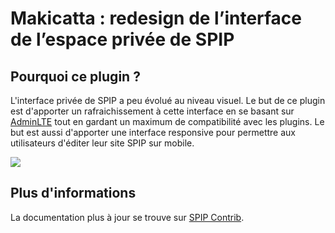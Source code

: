 # Makicatta : redesign de l’interface de l’espace privée de SPIP

## Pourquoi ce plugin ?

L'interface privée de SPIP a peu évolué au niveau visuel. Le but de ce plugin est d'apporter un rafraichissement à cette interface en se basant sur [AdminLTE](https://adminlte.io/) tout en gardant un maximum de compatibilité avec les plugins. Le but est aussi d'apporter une interface responsive pour permettre aux utilisateurs d'éditer leur site SPIP sur mobile.

![](https://contrib.spip.net/local/cache-vignettes/L820xH461/screenshot_2019-08-10_at_16.33.44-f4695.png?1565441444)

## Plus d'informations

La documentation plus à jour se trouve sur [SPIP Contrib](https://contrib.spip.net/makicatta).